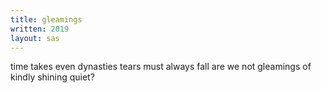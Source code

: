 ```yaml
---
title: gleamings
written: 2019
layout: sas
---
```


<div class="poem">
time takes even dynasties  
tears must always fall  
are we not gleamings  
of kindly shining quiet?
</div>

